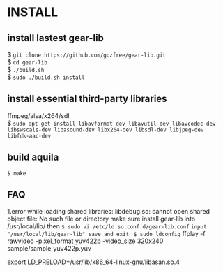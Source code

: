 INSTALL
=======

## install lastest gear-lib
$ `git clone https://github.com/gozfree/gear-lib.git`  
$ `cd gear-lib`  
$ `./build.sh`  
$ `sudo ./build.sh install`  

## install essential third-party libraries
  ffmpeg/alsa/x264/sdl  
$ `sudo apt-get install libavformat-dev libavutil-dev libavcodec-dev libswscale-dev
libasound-dev libx264-dev libsdl-dev libjpeg-dev libfdk-aac-dev`

## build aquila
`$ make`

## FAQ
1.error while loading shared libraries: libdebug.so: cannot open shared object file: No such file or directory
  make sure install gear-lib into /usr/local/lib/ then
  `$ sudo vi /etc/ld.so.conf.d/gear-lib.conf`
  `input "/usr/local/lib/gear-lib" save and exit `
  `$ sudo ldconfig`
ffplay -f rawvideo -pixel_format yuv422p -video_size 320x240 sample/sample_yuv422p.yuv

export LD_PRELOAD=/usr/lib/x86_64-linux-gnu/libasan.so.4
